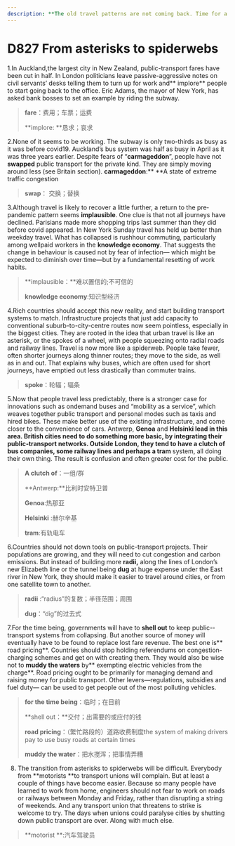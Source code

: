 ```yaml
---
description: **The old travel patterns are not coming back. Time for a new approach to public transport**
---
```


# D827 From asterisks to spiderwebs
1.In Auckland,the largest city in New Zealand, public-­transport fares have been cut in half. In London politicians leave passive-­aggressive notes on civil servants’ desks telling them to turn up for work and** implore** people to start going back to the of­fice. Eric Adams, the mayor of New York, has asked bank bosses to set an example by riding the subway.

> **fare**：费用；车票；运费
 > 
> **implore: **恳求；哀求
 > 

2.None of it seems to be working. The subway is only two-thirds as busy as it was before covid­19. Auckland’s bus system was half as busy in April as it was three years earlier. Despite fears of “**carmageddon**”, people have not **swapped** public transport for the private kind. They are simply moving around less (see Britain section).
**carmageddon**:** **A state of extreme traffic congestion

> **swap**： 交换；替换
 > 

3.Although travel is likely to recover a little further, a return to the pre­pandemic pattern seems **implausible**. One clue is that not all journeys have declined. Parisians made more shopping trips last summer than they did before covid appeared. In New York Sunday travel has held up better than weekday travel. What has collapsed is rush­hour commuting, particularly among well­paid workers in the **knowledge economy**. That suggests the change in behaviour is caused not by fear of infection— which might be expected to diminish over time—but by a fundamental resetting of work habits.

> **implausible：**难以置信的;不可信的
 > 
> **knowledge economy**:知识型经济
 > 

4.Rich countries should accept this new reality, and start building transport systems to match. Infrastructure projects that just add capacity to conventional suburb-­to-­city­-centre routes now seem pointless, especially in the biggest cities. They are rooted in the idea that urban travel is like an asterisk, or the spokes of a wheel, with people squeezing onto radial roads and railway lines. Travel is now more like a spiderweb. People take fewer, often shorter journeys along thinner routes; they move to the side, as well as in and out. That explains why buses, which are often used for short journeys, have emptied out less drastically than commuter trains.

> **spoke**：轮辐；辐条
 > 

5.Now that people travel less predictably, there is a stronger case for innovations such as on­demand buses and “mobility as a service”, which weaves together public transport and personal modes such as taxis and hired bikes. These make better use of the existing infrastructure, and come closer to the convenience of cars. Antwerp, **Genoa** and **Helsinki **lead in this area. British cities need to do something more basic, by integrating their public-­transport networks. Outside London, they tend to have a **clutch** of bus companies, some railway lines and perhaps a** tram** system, all doing their own thing. The result is confusion and often greater cost for the public.

> **A clutch of**：一组/群
 > 
> **Antwerp:**比利时安特卫普
 > 
> **Genoa**:热那亚
 > 
> **Helsinki** :赫尔辛基
 > 
> **tram**:有轨电车
 > 

6.Countries should not down tools on public-­transport projects. Their populations are growing, and they will need to cut congestion and carbon emissions. But instead of building more **radii,** along the lines of London’s new Elizabeth line or the tunnel being **dug** at huge expense under the East river in New York, they should make it easier to travel around cities, or from one satellite town to another.

> **radii** :“radius”的复数；半径范围；周围
 > 
> **dug**：“dig”的过去式
 > 

7.For the time being, governments will have to **shell out** to keep public-­transport systems from collapsing. But another source of money will eventually have to be found to replace lost fare revenue. The best one is** road pricing**. Countries should stop holding referendums on congestion­-charging schemes and get on with creating them. They would also be wise not to **muddy the waters** by** exempting electric vehicles from the charge**. Road pricing ought to be primarily for managing demand and raising money for public transport. Other levers—regulations, subsidies and fuel duty— can be used to get people out of the most polluting vehicles.

> **for the time being**：临时；在目前
 > 
> **shell out：**交付；出需要的或应付的钱
 > 
> **road pricing**：（繁忙路段的）道路收费制度the system of making drivers pay to use busy roads at certain times
 > 
> **muddy the water**：把水搅浑；把事情弄糟
 > 

8. The transition from asterisks to spiderwebs will be difficult. Everybody from **motorists **to transport unions will complain. But at least a couple of things have become easier. Because so many people have learned to work from home, engineers should not fear to work on roads or railways between Monday and Friday, rather than disrupting a string of weekends. And any transport union that threatens to strike is welcome to try. The days when unions could paralyse cities by shutting down public transport are over. Along with much else.

> **motorist **:汽车驾驶员
 > 

